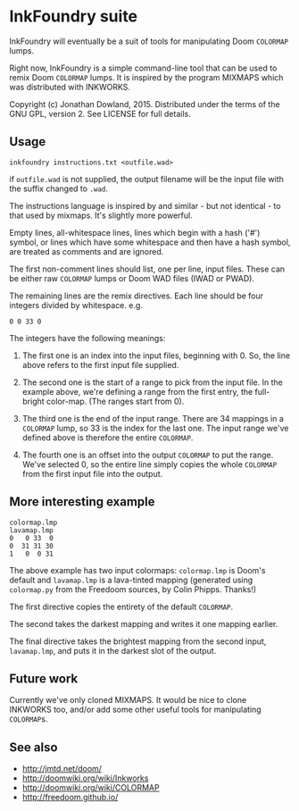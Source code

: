 # InkFoundry suite

InkFoundry will eventually be a suit of tools for manipulating Doom `COLORMAP` lumps.

Right now, InkFoundry is a simple command-line tool that can be used to remix
Doom `COLORMAP` lumps.  It is inspired by the program MIXMAPS which was
distributed with INKWORKS.

Copyright (c) Jonathan Dowland, 2015. Distributed under the terms of the GNU GPL,
version 2. See LICENSE for full details.

## Usage

    inkfoundry instructions.txt <outfile.wad>

if `outfile.wad` is not supplied, the output filename will be the input file with
the suffix changed to `.wad`.

The instructions language is inspired by and similar - but not identical - to that used
by mixmaps. It's slightly more powerful.

Empty lines, all-whitespace lines, lines which begin with a hash ('#') symbol, or lines
which have some whitespace and then have a hash symbol, are treated as comments and are
ignored.

The first non-comment lines should list, one per line, input files. These can be either
raw `COLORMAP` lumps or Doom WAD files (IWAD or PWAD).

The remaining lines are the remix directives. Each line should be four integers divided
by whitespace. e.g.

    0 0 33 0

The integers have the following meanings:

1. The first one is an index into the input files, beginning with 0. So, the line above
   refers to the first input file supplied.

2. The second one is the start of a range to pick from the input file. In the example
   above, we're defining a range from the first entry, the full-bright color-map. (The
   ranges start from 0).

3. The third one is the end of the input range. There are 34 mappings in a `COLORMAP`
   lump, so 33 is the index for the last one. The input range we've defined above is
   therefore the entire `COLORMAP`.

4. The fourth one is an offset into the output `COLORMAP` to put the range. We've selected
   0, so the entire line simply copies the whole `COLORMAP` from the first input file
   into the output.

## More interesting example

    colormap.lmp
    lavamap.lmp
    0   0 33  0
    0  31 31 30
    1   0  0 31

The above example has two input colormaps: `colormap.lmp` is Doom's default and
`lavamap.lmp` is a lava-tinted mapping (generated using `colormap.py` from the
Freedoom sources, by Colin Phipps. Thanks!)

The first directive copies the entirety of the default `COLORMAP`.

The second takes the darkest mapping and writes it one mapping earlier.

The final directive takes the brightest mapping from the second input,
`lavamap.lmp`, and puts it in the darkest slot of the output.

## Future work

Currently we've only cloned MIXMAPS. It would be nice to clone INKWORKS too, and/or
add some other useful tools for manipulating `COLORMAP`s.

## See also

 * <http://jmtd.net/doom/>
 * <http://doomwiki.org/wiki/Inkworks>
 * <http://doomwiki.org/wiki/COLORMAP>
 * <http://freedoom.github.io/>

